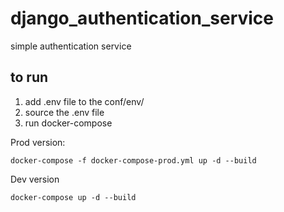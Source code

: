 # django_authentication_service
simple authentication service 

## to run 

1. add .env file to the conf/env/
2. source the .env file
3. run docker-compose 

Prod version:

    docker-compose -f docker-compose-prod.yml up -d --build 

Dev version 

    docker-compose up -d --build 
